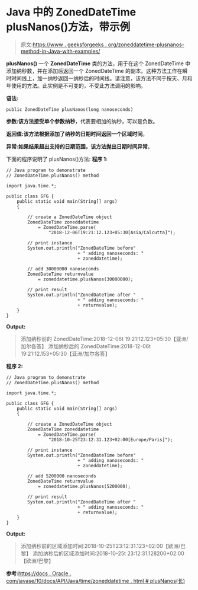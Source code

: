# Java 中的 ZonedDateTime plusNanos()方法，带示例

> 原文:[https://www . geeksforgeeks . org/zoneddatetime-plusnanos-method-in-Java-with-examples/](https://www.geeksforgeeks.org/zoneddatetime-plusnanos-method-in-java-with-examples/)

**plusNanos()** 一个 **ZonedDateTime** 类的方法，用于在这个 ZonedDateTime 中添加纳秒数，并在添加后返回一个 ZonedDateTime 的副本。这种方法工作在瞬时时间线上，加一纳秒返回一纳秒后的时间线。请注意，该方法不同于按天、月和年使用的方法。此实例是不可变的，不受此方法调用的影响。

**语法:**

```
public ZonedDateTime plusNanos(long nanoseconds)

```

**参数:**该方法接受单个参数**纳秒**，代表要相加的纳秒，可以是负数。

**返回值:**该方法根据添加了纳秒的日期时间返回一个**区域时间**。

**异常:**如果结果超出支持的日期范围，该方法抛出**日期时间异常**。

下面的程序说明了 plusNanos()方法:
**程序 1:**

```
// Java program to demonstrate
// ZonedDateTime.plusNanos() method

import java.time.*;

public class GFG {
    public static void main(String[] args)
    {

        // create a ZonedDateTime object
        ZonedDateTime zoneddatetime
            = ZonedDateTime.parse(
                "2018-12-06T19:21:12.123+05:30[Asia/Calcutta]");

        // print instance
        System.out.println("ZonedDateTime before"
                           + " adding nanoseconds: "
                           + zoneddatetime);

        // add 30000000 nanoseconds
        ZonedDateTime returnvalue
            = zoneddatetime.plusNanos(30000000);

        // print result
        System.out.println("ZonedDateTime after "
                           + " adding nanoseconds: "
                           + returnvalue);
    }
}
```

**Output:**

> 添加纳秒前的 ZonedDateTime:2018-12-06t 19:21:12.123+05:30【亚洲/加尔各答】
> 添加纳秒后的 ZonedDateTime:2018-12-06t 19:21:12.153+05:30【亚洲/加尔各答】

**程序 2:**

```
// Java program to demonstrate
// ZonedDateTime.plusNanos() method

import java.time.*;

public class GFG {
    public static void main(String[] args)
    {

        // create a ZonedDateTime object
        ZonedDateTime zoneddatetime
            = ZonedDateTime.parse(
                "2018-10-25T23:12:31.123+02:00[Europe/Paris]");

        // print instance
        System.out.println("ZonedDateTime before"
                           + " adding nanoseconds: "
                           + zoneddatetime);

        // add 5200000 nanoseconds
        ZonedDateTime returnvalue
            = zoneddatetime.plusNanos(5200000);

        // print result
        System.out.println("ZonedDateTime after "
                           + " adding nanoseconds: "
                           + returnvalue);
    }
}
```

**Output:**

> 添加纳秒前的区域添加时间:2018-10-25T23:12:31.123+02:00【欧洲/巴黎】
> 添加纳秒后的区域添加时间:2018-10-25t 23:12:31.128200+02:00【欧洲/巴黎】

**参考:**[https://docs . Oracle . com/javase/10/docs/API/Java/time/zoneddatetime . html # plusNanos(长)](https://docs.oracle.com/javase/10/docs/api/java/time/ZonedDateTime.html#plusNanos(long))